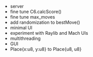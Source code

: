 * server
* fine tune C6.calcScore()
* fine tune max_moves
* add randomization to bestMove()
* minimal UI
* experiment with Raylib and Mach UIs
* multithreading
* GUI
* Place{x:u8, y:u8} to Place{u8, u8}